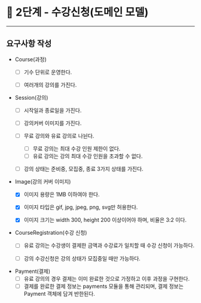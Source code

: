 🚀 2단계 - 수강신청(도메인 모델)
==========================
--------------------------

요구사항 작성
---------------------------------

- Course(과정)
  - [ ] 기수 단위로 운영한다.
  - [ ] 여러개의 강의를 가진다.


- Session(강의)
  - [ ] 시작일과 종료일을 가진다.
  - [ ] 강의커버 이미지를 가진다.
  - [ ] 무료 강의와 유료 강의로 나뉜다.
    - [ ] 무료 강의는 최대 수강 인원 제한이 없다.
    - [ ] 유료 강의는 강의 최대 수강 인원을 초과할 수 없다.
  - [ ] 강의 상태는 준비중, 모집중, 종료 3가지 상태를 가진다.


- Image(강의 커버 이미지)
  - [x] 이미지 용량은 1MB 이하여야 한다.
  - [x] 이미지 타입은 gif, jpg, jpeg, png, svg만 허용한다.
  - [x] 이미지 크기는 width 300, height 200 이상이어야 하며, 비율은 3:2 이다.


- CourseRegistration(수강 신청)
  - [ ] 유료 강의는 수강생이 결제한 금액과 수강료가 일치할 때 수강 신청이 가능하다.
  - [ ] 강의 수강신청은 강의 상태가 모집중일 때만 가능하다.


- Payment(결제)
  - [ ] 유료 강의의 경우 결제는 이미 완료한 것으로 가정하고 이후 과정을 구현한다.
  - [ ] 결제를 완료한 결제 정보는 payments 모듈을 통해 관리되며, 결제 정보는 Payment 객체에 담겨 반한된다.
